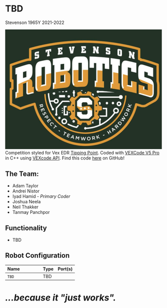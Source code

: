 # **TBD**

Stevenson 1965Y 2021-2022

![](./media/stevensonvexlogo.png "Stevenson Robotics 2021-2022")
Competition styled for Vex EDR [Tipping Point](https://www.vexrobotics.com/vexedr/competition/vrc-current-game "VEX Current Game"). Coded with [VEXCode V5 Pro](https://www.vexrobotics.com/vexcode "VEXCode V5") in C++ using [VEXcode API](https://api.vexcode.cloud/v5/).
Find this code [here](https://www.github.com/IyadHamid/StevensonVex1965Y-TippingPoint "Stevenson 1965Y Repository") on GitHub!

## **The Team:**

- Adam Taylor
- Andrei Nistor
- Iyad Hamid - *Primary Coder*
- Joshua Neela
- Neil Thakker
- Tanmay Panchpor
	
## **Functionality**

- TBD

## **Robot Configuration**

|Name            | Type       | Port(s)  |
|:---------------|:-----------|:---------|
|`TBD           `| TBD        |          |

# *...because it "just works".*